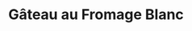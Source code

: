 ---
layout: recette
categories: [recettes]
hidden: true
lang: fr
title: Gâteau au Fromage Blanc
type: sucre
ingredients: 
  - nom: pâte brisée 
    lien: /recettes/pate-brisee 
    qte: 1
  - nom: fromage blanc
    qte: 500
    unite: gr
  - nom: oeufs
    qte: 5
  - nom: farine
    qte: 50
    unite: gr
  - nom: crème fraiche
    qte: 30
    unite: gr
  - nom: levure chimique
    qte: 11
    unite: gr
  - nom: sucre
    qte: 175
    unite: gr
preconditions:
  - Le fromage blanc, la crème fraiche et les oeufs doivent être à température ambiante
  - Préchauffer le four à 150°C
etapes:
  - label: Préparation 1/2
    details:
      - Mettre le fromage blanc dans un saladier
      - Ajouter la crème fraiche
      - "(Optionnel) : Ajouter les zestes et le jus de citron" 
      - Mélanger au fouet jusqu'à ce que tout soit lisse
  - label: Préparation 2/2
    details:
      - Casser les oeufs dans un autre saladier
      - Blanchir les oeufs avec le sucre
      - Ajouter le mélange de fromage blanc et de crème fraiche
      - Tamiser la farine et la levure sur le mélange
      - Mélanger au fouet jusqu'à ce que tout soit lisse
  - label: Assemblage
    details: 
      - Foncer la pâte brisée dans un moule à tarte
      - Verser le mélange
cuisson: 
  - Cuire 30 minutes à 150°C
  - Cuire 20 minutes à 180°C
variantes:
  - label: Ajouter les zestes d'un citron et le jus d'un demi citron
    todo: false
---